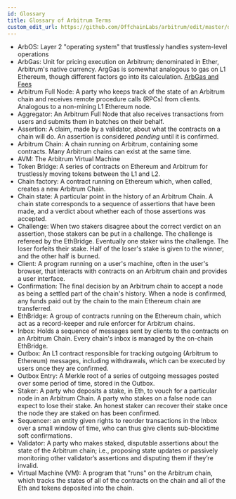 ```yaml
---
id: Glossary
title: Glossary of Arbitrum Terms
custom_edit_url: https://github.com/OffchainLabs/arbitrum/edit/master/docs/Glossary.md
---
```


- ArbOS: Layer 2 "operating system" that trustlessly handles system-level operations
- ArbGas: Unit for pricing execution on Arbitrum; denominated in Ether, Arbitrum's native currency. ArgGas is somewhat analogous to gas on L1 Ethereum, though different factors go into its calculation. [ArbGas and Fees](Inside_Arbitrum.md)
- Arbitrum Full Node: A party who keeps track of the state of an Arbitrum chain and receives remote procedure calls (RPCs) from clients. Analogous to a non-mining L1 Ethereum node.
- Aggregator: An Arbitrum Full Node that also receives transactions from users and submits them in batches on their behalf.
- Assertion: A claim, made by a validator, about what the contracts on a chain will do. An assertion is considered _pending_ until it is confirmed.
- Arbitrum Chain: A chain running on Arbitrum, containing some contracts. Many Arbitrum chains can exist at the same time.
- AVM: The Arbitrum Virtual Machine
- Token Bridge: A series of contracts on Ethereum and Arbitrum for trustlessly moving tokens between the L1 and L2.
- Chain factory: A contract running on Ethereum which, when called, creates a new Arbitrum Chain.
- Chain state: A particular point in the history of an Arbitrum Chain. A chain state corresponds to a sequence of assertions that have been made, and a verdict about whether each of those assertions was accepted.
- Challenge: When two stakers disagree about the correct verdict on an assertion, those stakers can be put in a challenge. The challenge is refereed by the EthBridge. Eventually one staker wins the challenge. The loser forfeits their stake. Half of the loser's stake is given to the winner, and the other half is burned.
- Client: A program running on a user's machine, often in the user's browser, that interacts with contracts on an Arbitrum chain and provides a user interface.
- Confirmation: The final decision by an Arbitrum chain to accept a node as being a settled part of the chain's history. When a node is confirmed, any funds paid out by the chain to the main Ethereum chain are transferred.
- EthBridge: A group of contracts running on the Ethereum chain, which act as a record-keeper and rule enforcer for Arbitrum chains.
- Inbox: Holds a sequence of messages sent by clients to the contracts on an Arbitrum Chain. Every chain's inbox is managed by the on-chain EthBridge.
- Outbox: An L1 contract responsible for tracking outgoing (Arbitrum to Ethereum) messages, including withdrawals, which can be executed by users once they are confirmed.
- Outbox Entry: A Merkle root of a series of outgoing messages posted over some period of time, stored in the Outbox.
- Staker: A party who deposits a stake, in Eth, to vouch for a particular node in an Arbitrum Chain. A party who stakes on a false node can expect to lose their stake. An honest staker can recover their stake once the node they are staked on has been confirmed.
- Sequencer: an entity given rights to reorder transactions in the Inbox over a small window of time, who can thus give clients sub-blocktime soft confirmations.
- Validator: A party who makes staked, disputable assertions about the state of the Arbitrum chain; i.e., proposing state updates or passively monitoring other validator’s assertions and disputing them if they’re invalid.
- Virtual Machine (VM): A program that "runs" on the Arbitrum chain, which tracks the states of all of the contracts on the chain and all of the Eth and tokens deposited into the chain.
